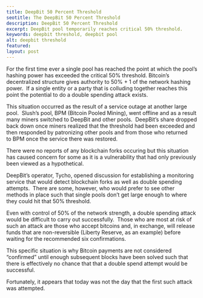 ```yaml
---
title: DeepBit 50 Percent Threshold
seotitle: The DeepBit 50 Percent Threshold
description: DeepBit 50 Percent Threshold
excerpt: DeepBit pool temporarily reaches critical 50% threshold.
keywords: deepbit threshold, deepbit pool
alt: deepbit threshold
featured: 
layout: post
---
```


<p>For the first time ever a single pool has reached the point at which the pool’s hashing power has exceeded the critical 50% threshold.
Bitcoin’s decentralized structure gives authority to 50% + 1 of the network hashing power.  If a single entity or a party that is colluding together reaches this point the potential to do a double spending attack exists.<p>

<p>This situation occurred as the result of a service outage at another large pool.  Slush’s pool, BPM (Bitcoin Pooled Mining), went offline and as a result many miners switched to DeepBit and other pools.  DeepBit’s share dropped back down once miners realized that the threshold had been exceeded and then responded by patronizing other pools and from those who returned to BPM once the service there was restored.<p>

<p>There were no reports of any blockchain forks occuring but this situation has caused concern for some as it is a vulnerability that had only previously been viewed as a hypothetical.<p>

<p>DeepBit’s operator, Tycho, opened discussion for establishing a monitoring service that would detect blockchain forks as well as double spending attempts.  There are some, however, who would prefer to see other methods in place such that single pools don’t get large enough to where they could hit that 50% threshold.<p>

<p>Even with control of 50% of the network strength, a double spending attack would be difficult to carry out successfully.  Those who are most at risk of such an attack are those who accept bitcoins and, in exchange, will release funds that are non-reversible (Liberty Reserve, as an example) before waiting for the recommended six confirmations.<p>

<p>This specific situation is why Bitcoin payments are not considered “confirmed” until enough subsequent blocks have been solved such that there is effectively no chance that that a double spend attempt would be successful.<p>

<p>Fortunately, it appears that today was not the day that the first such attack was attempted.<p>

